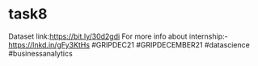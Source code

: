 # task8
Dataset link:https://bit.ly/30d2gdi For more info about internship:-https://lnkd.in/gFy3KtHs #GRIPDEC21 #GRIPDECEMBER21 #datascience #businessanalytics
